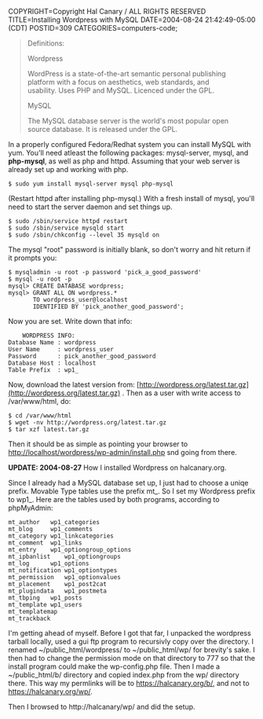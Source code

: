 COPYRIGHT=Copyright Hal Canary / ALL RIGHTS RESERVED
TITLE=Installing Wordpress with MySQL
DATE=2004-08-24 21:42:49-05:00 (CDT)
POSTID=309
CATEGORIES=computers-code;

> Definitions:
> 
> Wordpress
> 
> WordPress is a state-of-the-art semantic personal publishing  
> platform with a focus on aesthetics, web standards, and  
> usability. Uses PHP and MySQL. Licenced under the GPL.
> 
> MySQL
> 
> The MySQL database server is the world's most popular open  
> source database. It is released under the GPL.

In a properly configured Fedora/Redhat system you can install MySQL with yum. You'll need atleast the following packages: mysql-server, mysql, and **php-mysql**, as well as php and httpd. Assuming that your web server is already set up and working with php.

    $ sudo yum install mysql-server mysql php-mysql

(Restart httpd after installing php-mysql.) With a fresh install of mysql, you'll need to start the server daemon and set things up.

    
    $ sudo /sbin/service httpd restart
    $ sudo /sbin/service mysqld start
    $ sudo /sbin/chkconfig --level 35 mysqld on
    

The mysql "root" password is initially blank, so don't worry and hit return if it prompts you:

    
    $ mysqladmin -u root -p password 'pick_a_good_password'
    $ mysql -u root -p
    mysql> CREATE DATABASE wordpress;
    mysql> GRANT ALL ON wordpress.*
           TO wordpress_user@localhost
           IDENTIFIED BY 'pick_another_good_password';
    

Now you are set. Write down that info:

    
        WORDPRESS INFO:
    Database Name : wordpress
    User Name     : wordpress_user
    Password      : pick_another_good_password
    Database Host : localhost
    Table Prefix  : wp1_
    

Now, download the latest version from: [http://wordpress.org/latest.tar.gz](http://wordpress.org/latest.tar.gz) . Then as a user with write access to /var/www/html, do:

    
    $ cd /var/www/html
    $ wget -nv http://wordpress.org/latest.tar.gz
    $ tar xzf latest.tar.gz
    

Then it should be as simple as pointing your browser to [http://localhost/wordpress/wp-admin/install.php](http://localhost/wordpress/wp-admin/install.php) snd going from there.

**UPDATE: 2004-08-27** How I installed Wordpress on halcanary.org.

Since I already had a MySQL database set up, I just had to choose a uniqe prefix. Movable Type tables use the prefix mt\_. So I set my Wordpress prefix to wp1\_. Here are the tables used by both programs, according to phpMyAdmin:

    
    mt_author	wp1_categories
    mt_blog		wp1_comments
    mt_category	wp1_linkcategories
    mt_comment	wp1_links
    mt_entry	wp1_optiongroup_options
    mt_ipbanlist	wp1_optiongroups
    mt_log		wp1_options
    mt_notification	wp1_optiontypes
    mt_permission	wp1_optionvalues
    mt_placement	wp1_post2cat
    mt_plugindata	wp1_postmeta
    mt_tbping	wp1_posts
    mt_template	wp1_users
    mt_templatemap
    mt_trackback
    

I'm getting ahead of myself. Before I got that far, I unpacked the wordpress tarball locally, used a gui ftp program to recursivly copy over the directory. I renamed ~/public\_html/wordpress/ to ~/public\_html/wp/ for brevity's sake. I then had to change the permission mode on that directory to 777 so that the install program could make the wp-config.php file. Then I made a ~/public\_html/b/ directory and copied index.php from the wp/ directory there. This way my permlinks will be to https://halcanary.org/b/, and not to https://halcanary.org/wp/.

Then I browsed to http://halcanary/wp/ and did the setup.
